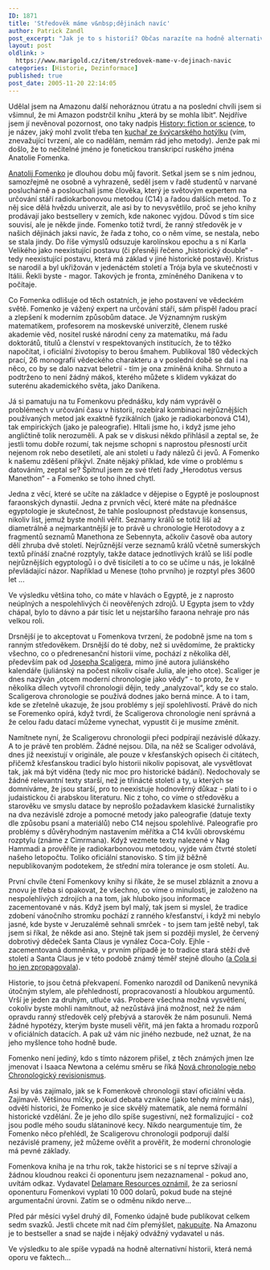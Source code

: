 ```yaml
---
ID: 1871
title: 'Středověk máme v&nbsp;dějinách navíc'
author: Patrick Zandl
post_excerpt: "Jak je to s historií? Občas narazíte na hodně alternativní názory, jimž dominuje Anatolij Fomenko. Jeho jméno se postupně začíná používat jako synonymum alternativních všeruských vidění historie."
layout: post
oldlink: >
  https://www.marigold.cz/item/stredovek-mame-v-dejinach-navic
categories: [Historie, Dezinformace]
published: true
post_date: 2005-11-20 22:14:05
---
```

Udělal jsem na Amazonu další nehoráznou útratu a na poslední chvíli jsem si všimnul, že mi Amazon podstrčil knihu „která by se mohla líbit“. Nejdříve jsem jí nevěnoval pozornost, ono taky nadpis <a href="http://www.amazon.com/gp/product/2913621058/103-1264839-4831858?v=glance&amp;n=283155&amp;%5Fencoding=UTF8&amp;me=ATVPDKIKX0DER&amp;no=283155&amp;st=books">History: fiction or science</a>, to je název, jaký mohl zvolit třeba ten <a href="http://en.wikipedia.org/wiki/Daniken">kuchař ze švýcarského hotýlku</a> (vím, znevažující tvrzení, ale co nadělám, nemám rád jeho metody). Jenže pak mi došlo, že to nečitelné jméno je fonetickou transkripcí ruského jména Anatolie Fomenka. 

<a href="http://en.wikipedia.org/wiki/Anatoly_Fomenko">Anatolij Fomenko</a> je dlouhou dobu můj favorit. Setkal jsem se s ním jednou, samozřejmě ne osobně a vyhrazeně, seděl jsem v řadě studentů v narvané posluchárně a poslouchali jsme člověka, který je světovým expertem na určování stáří radiokarbonovou metodou (C14) a řadou dalších  metod. To z něj sice dělá hvězdu univerzit,  ale asi by to nevysvětlilo, proč se jeho knihy prodávají jako bestsellery v zemích, kde nakonec vyjdou. Důvod s tím sice souvisí, ale je někde jinde. Fomenko totiž tvrdí, že ranný středověk je v našich dějinách jaksi navíc, že řada z toho, co o něm víme, se nestala, nebo se stala jindy. Do říše výmyslů odsuzuje karolínskou epochu a s ní Karla Velikého jako neexistující postavu (či přesněji řečeno „historický double“ - tedy neexistující postavu, která má základ v jiné historické postavě). Kristus se narodil a byl ukřižován v jedenáctém století a Trója byla ve skutečnosti v Itálii. Řekli byste - magor. Takových je fronta, zmíněného Danikena v to počítaje. 

Co Fomenka odlišuje od těch ostatních, je jeho postavení ve vědeckém světě. Fomenko je vážený expert na určování stáří, sám přispěl řadou prací a zlepšení k moderním způsobům datace. Je Významným ruským matematikem, profesorem na moskevské univerzitě, členem ruské akademie věd, nositel ruské národní ceny za matematiku, má řadu doktorátů, titulů a členství v respektovaných institucích, že to těžko napočítat, i oficiální životopisy to berou šmahem. Publikoval 180 vědeckých prací, 26 monografií vědeckého charakteru a v poslední době se dal i na něco, co by se dalo nazvat beletrií - tím je ona zmíněná kniha. Shrnuto a podtrženo to není žádný mákoš, kterého můžete s klidem vykázat do suterénu akademického světa, jako Danikena. 

<p>Já si pamatuju na tu Fomenkovu přednášku, kdy nám vyprávěl o problémech v určování času v historii, rozebíral kombinaci nejrůznějších používaných metod jak exaktně fyzikálních (jako je radiokarbonová C14), tak empirických (jako je paleografie). Hltali jsme ho, i když jsme jeho angličtině tolik nerozuměli. A pak se v diskusi někdo přihlásil a zeptal se, že jestli tomu dobře rozumí, tak nejsme schopni s naprostou přesností určit nejenom rok nebo desetiletí, ale ani století u řady nálezů či jevů.   A Fomenko k našemu zděšení přikývl. Znáte nějaký příklad, kde víme o problému s datováním, zeptal se? Špitnul jsem ze své třetí řady „Herodotus versus Manethon“ - a Fomenko se toho ihned chytl.
</p>


<!--more-->	

<p>Jedna z věcí, které se učíte na základce v dějepise o Egyptě je posloupnost faraonských dynastií. Jedna z prvních věcí, které máte na přednášce egyptologie je skutečnost, že tahle posloupnost představuje konsensus, nikoliv list, jemuž byste mohli věřit. Seznamy králů se totiž liší až diametrálně a nejmarkantnější je to právě u chronologie Herotodovy a z fragmentů seznamů Manethona ze Sebennyta, ačkoliv časově oba autory dělí zhruba dvě století. Nejrůznější verze seznamů králů včetně sumerských textů přínáší značné rozptyly, takže datace jednotlivých králů se liší podle nejrůznějších egyptologů i o dvě tisíciletí a to co se učíme u nás, je lokálně převládající názor. Například u Menese (toho prvního) je rozptyl přes 3600 let ... </p>


<p>Ve výsledku většina toho, co máte v hlavách o Egyptě, je z naprosto neúplných a nespolehlivých či neověřených zdrojů. U Egypta jsem to vždy chápal, bylo to dávno a pár tisíc let u nejstaršího faraona nehraje pro nás velkou roli. </p>



<p>Drsnější je to akceptovat u Fomenkova tvrzení, že podobně jsme na tom s ranným středověkem. Drsnější do té doby, než si uvědomíme, že prakticky všechno, co o předrenesanční historii víme, pochází z několika děl, především pak od <a href="http://en.wikipedia.org/wiki/Joseph_Justus_Scaliger">Josepha Scaligera</a>, mimo jiné autora juliánského kalendáře (juliánský na počest nikoliv císaře Julia, ale jeho otce).   Scaliger je dnes nazýván „otcem moderní chronologie jako vědy“ - to proto, že v několika dílech vytvořil chronologii dějin, tedy „analyzoval“, kdy se co stalo. Scaligerova chronologie se používá dodnes jako berná mince. A to i tam, kde se zřetelně ukazuje, že jsou problémy s její spolehlivostí. Právě do nich se Foremenko opírá, když tvrdí, že Scaligerova chronologie není správná a že celou řadu datací můžeme vynechat, vypustit či je musíme změnit. </p>


<p>Namítnete nyní, že Scaligerovu chronologii přeci podpírají nezávislé důkazy. A to je právě ten problém. Žádné nejsou. Díla, na něž se Scaliger odvolává, dnes již neexistují v originále, ale pouze v křesťanských opisech či citátech, přičemž křesťanskou tradicí bylo historii nikoliv popisovat, ale vysvětlovat tak, jak má být viděna (tedy nic moc pro historické bádání). Nedochovaly se žádné relevantní texty starší, než je třinácté století a ty, u kterých se domníváme, že jsou starší, pro to neexistuje hodnověrný důkaz - platí to i o judaistickou či arabskou literaturu. Nic z toho, co víme o středověku a starověku ve smyslu datace by neprošlo požadavkem klasické žurnalistiky na dva nezávislé zdroje a pomocné metody jako paleografie (datuje texty dle způsobu psaní a materiálů) nebo C14 nejsou spolehlivé. Paleografie pro problémy s důvěryhodným nastavením měřítka a C14 kvůli obrovskému rozptylu (známe z Cimrmana). Když vezmete texty nalezené v Nag Hammadi a prověříte je radiokarbonovou metodou, vyjde vám čtvrté století našeho letopočtu. Toliko oficiální stanovisko. S tím již běžně nepublikovaným podotekem, že střední míra tolerance je osm století. Au. </p>


<p>První chvíle čtení Fomenkovy knihy si říkáte, že se musel zbláznit a znovu a znovu je třeba si opakovat, že všechno, co víme o minulosti, je založeno na nespolehlivých zdrojích a na tom, jak hluboko jsou informace zacementované v nás. Když jsem byl malý, tak jsem si myslel, že tradice zdobení vánočního stromku pochází z ranného křesťanství, i když mi nebylo jasné, kde byste v Jeruzalémě sehnali smrček - to jsem tam ještě nebyl, tak jsem si říkal, že někde asi ano. Stejně tak jsem si později myslel, že červený dobrotivý dědeček Santa Claus je vynález Coca-Coly. Ejhle - zacementovaná domněnka, v prvním případě je to tradice stará stěží dvě století a Santa Claus je v této podobě známý téměř stejně dlouho (<a href="http://www.snopes.com/cokelore/santa.asp">a Cola si ho jen zpropagovala</a>).</p>


<p>Historie, to jsou četná překvapení. Fomenko narozdíl od Danikenů nevyniká útočným stylem, ale přehledností, propracovaností a hloubkou argumentů. Vrší je jeden za druhým, utluče vás. Probere všechna možná vysvětlení, cokoliv byste mohli namítnout, až nezůstává jiná možnost, než že nám opravdu ranný středověk celý přebývá a starověk že nám posunuli. Nemá žádné hypotézy, kterým byste museli věřit, má jen fakta a hromadu rozporů v oficiálních datacích. A pak už vám nic jiného nezbude, než uznat, že na jeho myšlence toho hodně bude. </p>


<p>Fomenko není jediný, kdo s tímto názorem přišel, z těch známých jmen lze jmenovat i Isaaca Newtona a celému směru se říká <a href="http://en.wikipedia.org/wiki/New_Chronology_%28Fomenko%29">Nová chronologie nebo Chronologický revisionismus</a>. </p>


<p>Asi by vás zajímalo, jak se k Fomenkově chronologii staví oficiální věda. Zajímavě. Většinou mlčky, pokud debata vznikne (jako tehdy mírně u nás), odvětí historici, že Fomenko je sice skvělý matematik, ale nemá formální historické vzdělání. Že je jeho dílo spíše sugestivní, než formalizující - což jsou podle mého soudu slátaninové kecy. Nikdo neargumentuje tím, že Fomenko něco přehlédl, že Scaligerovu chronologii podporují další nezávislé prameny, jež můžeme ověřit a prověřit, že moderní chronologie má pevné základy. </p>


<p>Fomenkova kniha je na trhu rok, takže historici se s ní teprve sžívají a žádnou kloudnou reakci či oponenturu jsem nezaznamenal - pokud ano, uvítám odkaz. Vydavatel <a href="http://www.prweb.com/releases/2004/1/prweb98387.php">Delamare Resources oznámil</a>, že za seriosní oponenturu Fomenkovi vyplatí 10 000 dolarů, pokud bude na stejné argumentační úrovni. Zatím se o odměnu nikdo nerve...</p>


<p>Před pár měsíci vyšel druhý díl, Fomenko údajně bude publikovat celkem sedm svazků. Jestli chcete mít nad čím přemýšlet, <a href="http://www.amazon.com/gp/product/2913621058/103-1264839-4831858?v=glance&amp;n=283155&amp;%5Fencoding=UTF8&amp;me=ATVPDKIKX0DER&amp;no=283155&amp;st=books">nakupujte</a>. Na Amazonu je to bestseller a snad se najde i nějaký odvážný vydavatel u nás.
</p>

Ve výsledku to ale spíše vypadá na hodně alternativní historii, která nemá oporu ve faktech...